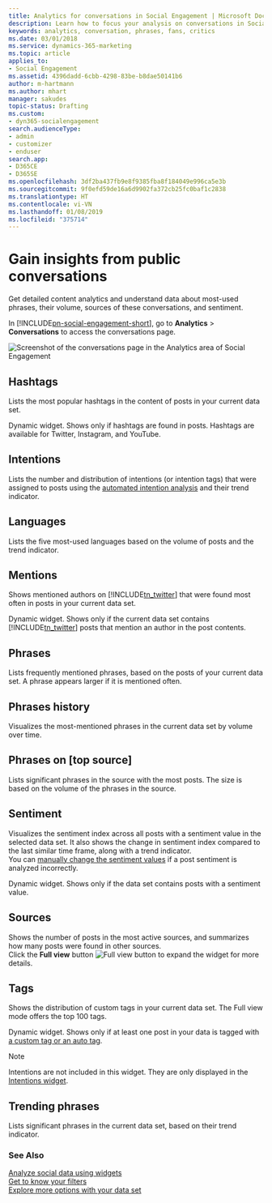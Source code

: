 ```yaml
---
title: Analytics for conversations in Social Engagement | Microsoft Docs
description: Learn how to focus your analysis on conversations in Social Engagement.
keywords: analytics, conversation, phrases, fans, critics
ms.date: 03/01/2018
ms.service: dynamics-365-marketing
ms.topic: article
applies_to:
- Social Engagement
ms.assetid: 4396dadd-6cbb-4298-83be-b8dae50141b6
author: m-hartmann
ms.author: mhart
manager: sakudes
topic-status: Drafting
ms.custom:
- dyn365-socialengagement
search.audienceType:
- admin
- customizer
- enduser
search.app:
- D365CE
- D365SE
ms.openlocfilehash: 3df2ba437fb9e8f9385fba8f184049e996ca5e3b
ms.sourcegitcommit: 9f0efd59de16a6d9902fa372cb25fc0baf1c2838
ms.translationtype: HT
ms.contentlocale: vi-VN
ms.lasthandoff: 01/08/2019
ms.locfileid: "375714"
---
```

# <a name="gain-insights-from-public-conversations"></a>Gain insights from public conversations

Get detailed content analytics and understand data about most-used phrases, their volume, sources of these conversations, and sentiment.  
  
In [!INCLUDE[pn-social-engagement-short](../includes/pn-social-engagement-short.md)], go to **Analytics** > **Conversations** to access the conversations page.  

![Screenshot of the conversations page in the Analytics area of Social Engagement](media/analytics-conversations.png "Screenshot of the conversations page in the Analytics area of Social Engagement")

## <a name="hashtags"></a>Hashtags

Lists the most popular hashtags in the content of posts in your current data set. 

Dynamic widget. Shows only if hashtags are found in posts. Hashtags are available for Twitter, Instagram, and YouTube.

## <a name="intentions"></a>Intentions

Lists the number and distribution of intentions (or intention tags) that were assigned to posts using the [automated intention analysis](tags.md#how-intention-analysis-works) and their trend indicator.

## <a name="languages"></a>Languages

Lists the five most-used languages based on the volume of posts and the trend indicator.

## <a name="mentions"></a>Mentions

Shows mentioned authors on [!INCLUDE[tn_twitter](../includes/tn-twitter.md)] that were found most often in posts in your current data set. 

Dynamic widget. Shows only if the current data set contains [!INCLUDE[tn_twitter](../includes/tn-twitter.md)] posts that mention an author in the post contents. 

## <a name="phrases"></a>Phrases

Lists frequently mentioned phrases, based on the posts of your current data set. A phrase appears larger if it is mentioned often.

## <a name="phrases-history"></a>Phrases history

Visualizes the most-mentioned phrases in the current data set by volume over time.  

## <a name="phrases-on-top-source"></a>Phrases on [top source]

Lists significant phrases in the source with the most posts. The size is based on the volume of the phrases in the source.

## <a name="sentiment"></a>Sentiment

Visualizes the sentiment index across all posts with a sentiment value in the selected data set. It also shows the change in sentiment index compared to the last similar time frame, along with a trend indicator.    
You can [manually change the sentiment values](analytics-sentiment.md) if a post sentiment is analyzed incorrectly. 

Dynamic widget. Shows only if the data set contains posts with a sentiment value.

## <a name="sources"></a>Sources

Shows the number of posts in the most active sources, and summarizes how many posts were found in other sources.    
Click the **Full view** button ![Full view button](media/open-full-view-icon.png "Full view button") to expand the widget for more details.  

## <a name="tags"></a>Tags
Shows the distribution of custom tags in your current data set. The Full view mode offers the top 100 tags.

Dynamic widget. Shows only if at least one post in your data is tagged with [a custom tag or an auto tag](tags.md).

> [!NOTE]
> Intentions are not included in this widget. They are only displayed in the [Intentions widget](analytics-conversations.md#intentions).

## <a name="trending-phrases"></a>Trending phrases

Lists significant phrases in the current data set, based on their trend indicator.  

### <a name="see-also"></a>See Also

[Analyze social data using widgets](analyze-social-data-using-widgets.md)   
[Get to know your filters](use-filters.md)    
[Explore more options with your data set](more-options-with-data-set.md)    

